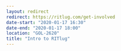 ```yaml
---
layout: redirect
redirect: https://ritlug.com/get-involved
date-start: "2020-01-17 16:30"
date-end: "2020-01-17 18:00"
location: "GOL-2620"
title: "Intro to RITlug"
---
```

